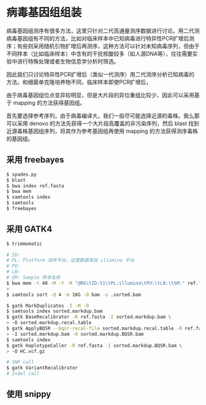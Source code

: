 # 病毒基因组组装

病毒基因组测序有很多方法，这里只针对二代高通量测序数据进行讨论。用二代测病毒基因组有不同的方法，比如对临床样本中已知病毒进行特异性PCR扩增后测序；有些则采用随机引物扩增后再测序，这种方法可以针对未知病毒序列，但由于不同样本（比如临床样本）中含有的干扰核酸较多（如人源DNA等），往往需要实验中进行特殊处理或者生物信息学分析时筛选。

因此我们只讨论特异性PCR扩增后（类似一代测序）用二代测序分析已知病毒的方法。和细菌单克隆培养物不同，临床样本即使PCR扩增后，

由于病毒基因组位点变异较明显，但是大片段的异位重组比较少，因此可以采用基于 mapping 的方法获得基因组。

首先要选择参考序列，由于病毒编译大，我们一般尽可能选择近源的毒株。我么那可以采用 denovo 的方法先获得一个大片段高覆盖的非污染序列，然后 blast 找到近源毒株基因组序列，将其作为参考基因组再使用 mapping 的方法获得测序毒株的基因组。

## 采用 freebayes

```bash
$ spades.py
$ blast
$ bwa index ref.fasta
$ bwa mem
$ samtools index
$ samtools
$ freebayes
```

## 采用 GATK4

```bash
$ trimmomatic

# ID:
# PL: Platform 测序平台，这里数据来自 illumina 平台
# PU:
# LB:
# SM: Sample 样本名称
$ bwa mem -t 40 -M -Y -R "@RG\tID:S1\tPL:illumina\tPU:\tLB:\tSM:" ref.fasta \
>
$ samtools sort -@ 4 -m 16G -O bam -o .sorted.bam

$ gatk MarkDuplicates -I -M -O
$ samtools index sorted.markdup.bam
$ gatk BaseRecalibrator -R ref.fasta -I sorted.markdup.bam \
> -O sorted.markdup.recal.table
$ gatk ApplyBQSR --bqsr-recal-file sorted.markdup.recal.table -R ref.fasta
> -I sorted.markdup.bam -O sorted.markdup.BQSR.bam
$ samtools index
$ gatk HaplotypeCaller -R ref.fasta -I sorted.markdup.BQSR.bam \
> -O HC.vcf.gz

# SNP call
$ gatk VariantRecalibrator
# Indel call

```

## 使用 snippy
